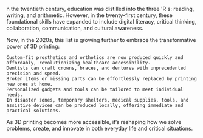 n the twentieth century, education was distilled into the three 'R's: reading, writing, and arithmetic. However, in the twenty-first century, these foundational skills have expanded to include digital literacy, critical thinking, collaboration, communication, and cultural awareness.

Now, in the 2020s, this list is growing further to embrace the transformative power of 3D printing:

    Custom-fit prosthetics and orthotics are now produced quickly and affordably, revolutionizing healthcare accessibility.
    Dentists can craft crowns, braces, and dentures with unprecedented precision and speed.
    Broken items or missing parts can be effortlessly replaced by printing new ones at home.
    Personalized gadgets and tools can be tailored to meet individual needs.
    In disaster zones, temporary shelters, medical supplies, tools, and assistive devices can be produced locally, offering immediate and practical solutions.

As 3D printing becomes more accessible, it’s reshaping how we solve problems, create, and innovate in both everyday life and critical situations.
